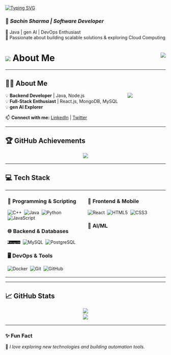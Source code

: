 [![Typing SVG](https://readme-typing-svg.herokuapp.com?font=Noto+Sans+Devanagari&weight=500&size=24&pause=1000&color=F78C3EE0&background=FFD49D00&width=435&lines=+%E0%A4%A8%E0%A4%AE%E0%A4%B8%E0%A5%8D%E0%A4%A4%E0%A5%87%2C+%E0%A4%B8%E0%A5%8D%E0%A4%B5%E0%A4%BE%E0%A4%97%E0%A4%A4%E0%A4%AE%E0%A5%8D)](https://git.io/typing-svg)

### 🚀 ***Sachin Sharma | Software Developer***
🔹 Java | gen AI | DevOps Enthusiast  
🔹 Passionate about building scalable solutions & exploring Cloud Computing  

<div>
  <h1>
    <img src="about_me.gif" width="50px"><b> About Me </b>
  <img align="right" src="https://visitor-badge.laobi.icu/badge?page_id=sachiin0209.sachiin0209">
</h1>
</div>

---
## 👨‍💻 About Me  
<img align="right" src="https://github.com/sachiin0209/assets/blob/main/about_me.gif" width="120px">

💡 **Backend Developer** | Java, Node.js  
💡 **Full-Stack Enthusiast** | React.js, MongoDB, MySQL  
💡 **gen AI Explorer**

📫 **Connect with me:** [LinkedIn](https://www.linkedin.com/in/sachin-sharma-218746250/) | [Twitter](https://x.com/navgupta1302)  

---

## 🏆 GitHub Achievements  
<div align="center">  
  <img src="https://github-trophy.vercel.app/?username=sachiin0209&margin-w=10&theme=radical">
</div>  

---


## 💻 Tech Stack  

<table>
<tr>
<td width="50%" valign="top">
  
### 🚀 Programming & Scripting  

<img src="https://img.icons8.com/ios/50/ffffff/c-plus-plus-logo.png" width="40" alt="C++">&nbsp;
<img src="https://img.icons8.com/ios/50/ffffff/java-coffee-cup-logo.png" width="40" alt="Java">&nbsp;
<img src="https://img.icons8.com/ios/50/ffffff/python.png" width="40" alt="Python">&nbsp;
<img src="https://img.icons8.com/ios/50/ffffff/javascript.png" width="40" alt="JavaScript">&nbsp;
### 🌐 Backend & Databases  



<img src="https://github.com/Navneetg2003/assets/blob/main/mongodb.png?raw=true" width="40" alt="MongoDB">&nbsp;
<img src="https://img.icons8.com/ios/50/ffffff/mysql.png" width="40" alt="MySQL">&nbsp;
<img src="https://img.icons8.com/?size=100&id=25010&format=png&color=ffffff" width="40" alt="PostgreSQL">&nbsp;
### 🖥️ DevOps & Tools  

<img src="https://img.icons8.com/ios/50/ffffff/docker.png" width="40" alt="Docker">&nbsp;
<img src="https://img.icons8.com/ios/50/ffffff/git.png" width="40" alt="Git">&nbsp;
<img src="https://img.icons8.com/ios/50/ffffff/github.png" width="40" alt="GitHub">&nbsp;

</td> <td width="50%" valign="top">

### 🎨 Frontend & Mobile  

<img src="https://img.icons8.com/ios/50/ffffff/react-native.png" width="40" alt="React">&nbsp;
<img src="https://img.icons8.com/ios/50/ffffff/html-5.png" width="40" alt="HTML5">&nbsp;
<img src="https://img.icons8.com/ios/50/ffffff/css3.png" width="40" alt="CSS3">&nbsp;

### 🤖 AI/ML  


</td>
</tr>
</table>

---

## 📈 GitHub Stats  

<div align="center">
  <img src="https://github-readme-stats.vercel.app/api?username=sachiin0209&show_icons=true&theme=radical&hide=issues">
  <br>
  <img src="https://github-readme-streak-stats.herokuapp.com/?user=sachiin0209&theme=radical">
</div>  

---

### ✨ Fun Fact  
📌 _I love exploring new technologies and building automation tools._  
